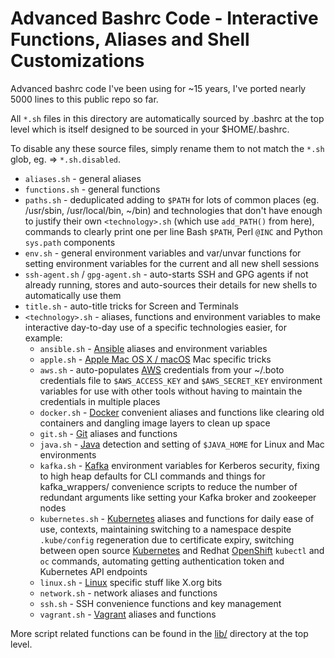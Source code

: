 Advanced Bashrc Code - Interactive Functions, Aliases and Shell Customizations
==============================================================

Advanced bashrc code I've been using for ~15 years, I've ported nearly 5000 lines to this public repo so far.

All `*.sh` files in this directory are automatically sourced by .bashrc at the top level which is itself designed to be sourced in your $HOME/.bashrc.

To disable any these source files, simply rename them to not match the `*.sh` glob, eg. => `*.sh.disabled`.

* `aliases.sh` - general aliases
* `functions.sh` - general functions
* `paths.sh` - deduplicated adding to `$PATH` for lots of common places (eg. /usr/sbin, /usr/local/bin, ~/bin) and technologies that don't have enough to justify their own `<technology>.sh` (which use `add_PATH()` from here), commands to clearly print one per line Bash `$PATH`, Perl `@INC` and Python `sys.path` components
* `env.sh` - general environment variables and var/unvar functions for setting environment variables for the current and all new shell sessions
* `ssh-agent.sh` / `gpg-agent.sh` - auto-starts SSH and GPG agents if not already running, stores and auto-sources their details for new shells to automatically use them
* `title.sh` - auto-title tricks for Screen and Terminals
* `<technology>.sh` - aliases, functions and environment variables to make interactive day-to-day use of a specific technologies easier, for example:
  * `ansible.sh` - [Ansible](https://www.ansible.com) aliases and environment variables
  * `apple.sh` - [Apple Mac OS X / macOS](https://en.wikipedia.org/wiki/MacOS) Mac specific tricks
  * `aws.sh` - auto-populates [AWS](https://aws.amazon.com/) credentials from your ~/.boto credentials file to `$AWS_ACCESS_KEY` and `$AWS_SECRET_KEY` environment variables for use with other tools without having to maintain the credentials in multiple places
  * `docker.sh` - [Docker](https://www.docker.com/) convenient aliases and functions like clearing old containers and dangling image layers to clean up space
  * `git.sh` - [Git](https://git-scm.com/) aliases and functions
  * `java.sh` - [Java](https://www.java.com/en/) detection and setting of `$JAVA_HOME` for Linux and Mac environments
  * `kafka.sh` - [Kafka](http://kafka.apache.org/) environment variables for Kerberos security, fixing to high heap defaults for CLI commands and things for kafka_wrappers/ convenience scripts to reduce the number of redundant arguments like setting your Kafka broker and zookeeper nodes
  * `kubernetes.sh` - [Kubernetes](https://kubernetes.io/) aliases and functions for daily ease of use, contexts, maintaining switching to a namespace despite `.kube/config` regeneration due to certificate expiry, switching between open source [Kubernetes](https://kubernetes.io/) and Redhat [OpenShift](https://www.openshift.com/) `kubectl` and `oc` commands, automating getting authentication token and Kubernetes API endpoints
  * `linux.sh` - [Linux](https://en.wikipedia.org/wiki/Linux) specific stuff like X.org bits
  * `network.sh` - network aliases and functions
  * `ssh.sh` - SSH convenience functions and key management
  * `vagrant.sh` - [Vagrant](https://www.vagrantup.com/) aliases and functions

More script related functions can be found in the [lib/](https://github.com/HariSekhon/DevOps-Bash-tools/tree/master/lib) directory at the top level.
